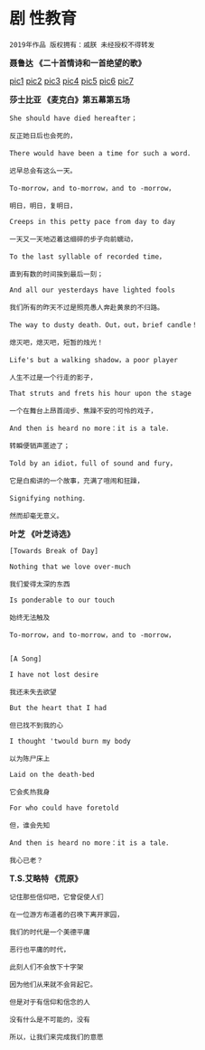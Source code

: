 # 剧 性教育

    2019年作品 版权拥有：戚朕 未经授权不得转发

**聂鲁达 《二十首情诗和一首绝望的歌》**

[pic1](/推荐/聂鲁达1.png)
[pic2](/推荐/聂鲁达2.png)
[pic3](/推荐/聂鲁达3.png)
[pic4](/推荐/聂鲁达4.png)
[pic5](/推荐/聂鲁达5.png)
[pic6](/推荐/聂鲁达6.png)
[pic7](/推荐/聂鲁达7.png)

**莎士比亚 《麦克白》第五幕第五场**

    She should have died hereafter；
    
    反正她日后也会死的，
    
    There would have been a time for such a word．
    
    迟早总会有这么一天。
    
    To-morrow，and to-morrow，and to -morrow，
    
    明日，明日，复明日，
    
    Creeps in this petty pace from day to day
    
    一天又一天地迈着这细碎的步子向前蠕动，
    
    To the last syllable of recorded time，
    
    直到有数的时间挨到最后一刻；
    
    And all our yesterdays have lighted fools
    
    我们所有的昨天不过是照亮愚人奔赴黄泉的不归路。
    
    The way to dusty death．Out，out，brief candle！
    
    熄灭吧，熄灭吧，短暂的烛光！
    
    Life's but a walking shadow，a poor player
    
    人生不过是一个行走的影子，
    
    That struts and frets his hour upon the stage
    
    一个在舞台上昂首阔步、焦躁不安的可怜的戏子，
    
    And then is heard no more：it is a tale．
    
    转瞬便销声匿迹了；
    
    Told by an idiot，full of sound and fury，
    
    它是白痴讲的一个故事，充满了喧闹和狂躁，
    
    Signifying nothing．
    
    然而却毫无意义。

**叶芝 《叶芝诗选》**


    [Towards Break of Day]
    
    Nothing that we love over-much
    
    我们爱得太深的东西
    
    Is ponderable to our touch
    
    始终无法触及
    
    To-morrow，and to-morrow，and to -morrow，


    [A Song]

    I have not lost desire
    
    我还未失去欲望
    
    But the heart that I had
    
    但已找不到我的心
    
    I thought 'twould burn my body
    
    以为陈尸床上
    
    Laid on the death-bed
    
    它会炙热我身
    
    For who could have foretold
    
    但，谁会先知
    
    And then is heard no more：it is a tale．
    
    我心已老？

**T.S.艾略特 《荒原》**

    记住那些信仰吧，它曾促使人们
    
    在一位游方布道者的召唤下离开家园，
    
    我们的时代是一个美德平庸
    
    恶行也平庸的时代，
    
    此刻人们不会放下十字架
    
    因为他们从来就不会背起它。
    
    但是对于有信仰和信念的人
    
    没有什么是不可能的，没有
    
    所以，让我们来完成我们的意愿

